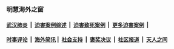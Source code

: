 
### 明慧海外之窗

####  [武汉肺炎](indexes/365.md?t=02060800) &nbsp;|&nbsp;  [迫害案例综述](indexes/328.md?t=02060800) &nbsp;|&nbsp; [迫害致死案例](indexes/277.md?t=02060800)  &nbsp;|&nbsp; [更多迫害案例](indexes/81.md?t=02060800)  &nbsp;|&nbsp; 
####  [时事评论](indexes/251.md?t=02060800) &nbsp;|&nbsp; [海外简讯](indexes/245.md?t=02060800)&nbsp;|&nbsp;  [社会支持](indexes/140.md?t=02060800) &nbsp;|&nbsp; [褒奖决议](indexes/282.md?t=02060800) &nbsp;|&nbsp; [社区报道](indexes/91.md?t=02060800)  &nbsp;|&nbsp; [天人之间](indexes/78.md?t=02060800) 

